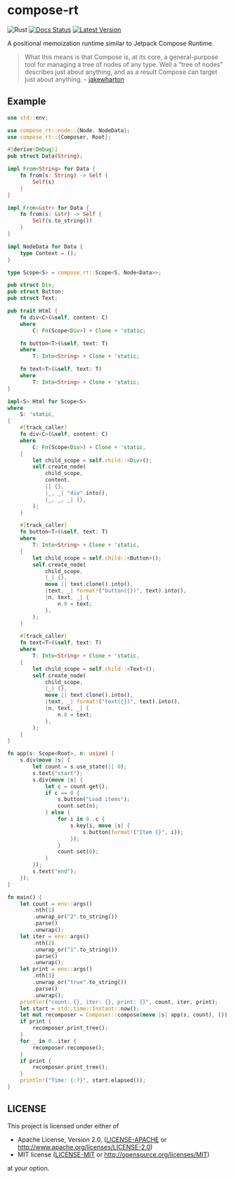 # compose-rt
![Rust](https://github.com/cksac/compose-rt/workflows/Rust/badge.svg)
[![Docs Status](https://docs.rs/compose-rt/badge.svg)](https://docs.rs/compose-rt)
[![Latest Version](https://img.shields.io/crates/v/compose-rt.svg)](https://crates.io/crates/compose-rt)

A positional memoization runtime similar to Jetpack Compose Runtime.

>What this means is that Compose is, at its core, a general-purpose tool for managing a tree of nodes of any type. Well a “tree of nodes” describes just about anything, and as a result Compose can target just about anything. – [jakewharton](https://jakewharton.com/a-jetpack-compose-by-any-other-name/)

## Example
```rust
use std::env;

use compose_rt::node::{Node, NodeData};
use compose_rt::{Composer, Root};

#[derive(Debug)]
pub struct Data(String);

impl From<String> for Data {
    fn from(s: String) -> Self {
        Self(s)
    }
}

impl From<&str> for Data {
    fn from(s: &str) -> Self {
        Self(s.to_string())
    }
}

impl NodeData for Data {
    type Context = ();
}

type Scope<S> = compose_rt::Scope<S, Node<Data>>;

pub struct Div;
pub struct Button;
pub struct Text;

pub trait Html {
    fn div<C>(&self, content: C)
    where
        C: Fn(Scope<Div>) + Clone + 'static;

    fn button<T>(&self, text: T)
    where
        T: Into<String> + Clone + 'static;

    fn text<T>(&self, text: T)
    where
        T: Into<String> + Clone + 'static;
}

impl<S> Html for Scope<S>
where
    S: 'static,
{
    #[track_caller]
    fn div<C>(&self, content: C)
    where
        C: Fn(Scope<Div>) + Clone + 'static,
    {
        let child_scope = self.child::<Div>();
        self.create_node(
            child_scope,
            content,
            || {},
            |_, _| "div".into(),
            |_, _, _| {},
        );
    }

    #[track_caller]
    fn button<T>(&self, text: T)
    where
        T: Into<String> + Clone + 'static,
    {
        let child_scope = self.child::<Button>();
        self.create_node(
            child_scope,
            |_| {},
            move || text.clone().into(),
            |text, _| format!("button({})", text).into(),
            |n, text, _| {
                n.0 = text;
            },
        );
    }

    #[track_caller]
    fn text<T>(&self, text: T)
    where
        T: Into<String> + Clone + 'static,
    {
        let child_scope = self.child::<Text>();
        self.create_node(
            child_scope,
            |_| {},
            move || text.clone().into(),
            |text, _| format!("text({})", text).into(),
            |n, text, _| {
                n.0 = text;
            },
        );
    }
}

fn app(s: Scope<Root>, n: usize) {
    s.div(move |s| {
        let count = s.use_state(|| 0);
        s.text("start");
        s.div(move |s| {
            let c = count.get();
            if c == 0 {
                s.button("Load items");
                count.set(n);
            } else {
                for i in 0..c {
                    s.key(i, move |s| {
                        s.button(format!("Item {}", i));
                    });
                }
                count.set(0);
            }
        });
        s.text("end");
    });
}

fn main() {
    let count = env::args()
        .nth(1)
        .unwrap_or("2".to_string())
        .parse()
        .unwrap();
    let iter = env::args()
        .nth(2)
        .unwrap_or("1".to_string())
        .parse()
        .unwrap();
    let print = env::args()
        .nth(3)
        .unwrap_or("true".to_string())
        .parse()
        .unwrap();
    println!("count: {}, iter: {}, print: {}", count, iter, print);
    let start = std::time::Instant::now();
    let mut recomposer = Composer::compose(move |s| app(s, count), ());
    if print {
        recomposer.print_tree();
    }
    for _ in 0..iter {
        recomposer.recompose();
    }
    if print {
        recomposer.print_tree();
    }
    println!("Time: {:?}", start.elapsed());
}
```

## LICENSE
This project is licensed under either of

- Apache License, Version 2.0, ([LICENSE-APACHE](LICENSE-APACHE) or
  http://www.apache.org/licenses/LICENSE-2.0)
- MIT license ([LICENSE-MIT](LICENSE-MIT) or
  http://opensource.org/licenses/MIT)

at your option.
